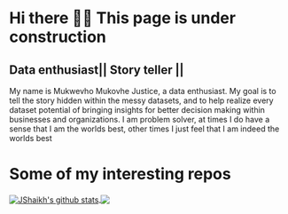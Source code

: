 # Hi there :raising_hand_man: This page is under construction
## Data enthusiast|| Story teller ||

<html>
My name is Mukwevho Mukovhe Justice, a data enthusiast. My
goal is to tell the story hidden within the messy datasets, and
to help realize every dataset potential of bringing insights for
better decision making within businesses and organizations.
I am problem solver, at times I do have a sense that I am the
worlds best, other times I just feel that I am indeed the worlds best

</html>



<html>
  <h1>Some of my interesting repos </h1>
</html>



<a href="https://github.com/anuraghazra/github-readme-stats">
  <img align="center" src="https://github-readme-stats.vercel.app/api?username=Mikovhe&show_icons=true&include_all_commits=true&theme=dark&hide=prs" alt="JShaikh's github stats" />
</a>

<a href="https://github.com/anuraghazra/github-readme-stats">
  <img align="center" src="https://github-readme-stats.vercel.app/api/top-langs/?username=Mikovhe&layout=compact&theme=dark" />
</a>
